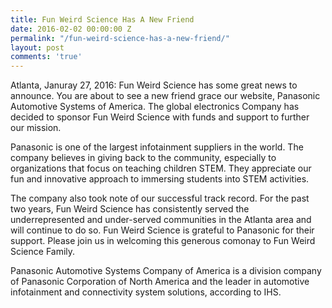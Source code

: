```yaml
---
title: Fun Weird Science Has A New Friend
date: 2016-02-02 00:00:00 Z
permalink: "/fun-weird-science-has-a-new-friend/"
layout: post
comments: 'true'
---
```


Atlanta, Januray 27, 2016: Fun Weird Science has some great news to announce. You are about to see a new friend grace our website, Panasonic Automotive Systems of America. The global electronics Company has decided to sponsor Fun Weird Science with funds and support to further our mission.

Panasonic is one of the largest infotainment suppliers in the world. The company believes in giving back to the community, especially to organizations that focus on teaching children STEM. They appreciate our fun and innovative approach to immersing students into STEM activities.

The company also took note of our successful track record. For the past two years, Fun Weird Science has consistently served the underrepresented and under-served communities in the Atlanta area and will continue to do so. Fun Weird Science is grateful to Panasonic for their support. Please join us in welcoming this generous comonay to Fun Weird Science Family.

Panasonic Automotive Systems Company of America is a division company of Panasonic Corporation of North America and the leader in automotive infotainment and connectivity
system solutions, according to IHS.
